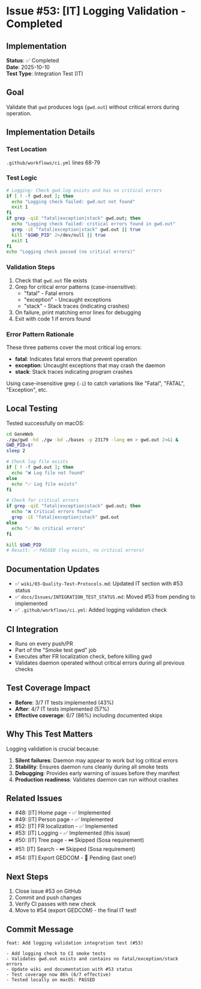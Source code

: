 # Issue #53: [IT] Logging Validation - Completed

## Implementation
**Status**: ✅ Completed  
**Date**: 2025-10-10  
**Test Type**: Integration Test (IT)

## Goal
Validate that `gwd` produces logs (`gwd.out`) without critical errors during operation.

## Implementation Details

### Test Location
`.github/workflows/ci.yml` lines 68-79

### Test Logic
```bash
# Logging: Check gwd.log exists and has no critical errors
if [ ! -f gwd.out ]; then
  echo "Logging check failed: gwd.out not found"
  exit 1
fi
if grep -qiE "fatal|exception|stack" gwd.out; then
  echo "Logging check failed: critical errors found in gwd.out"
  grep -iE "fatal|exception|stack" gwd.out || true
  kill "$GWD_PID" 2>/dev/null || true
  exit 1
fi
echo "Logging check passed (no critical errors)"
```

### Validation Steps
1. Check that `gwd.out` file exists
2. Grep for critical error patterns (case-insensitive):
   - "fatal" - Fatal errors
   - "exception" - Uncaught exceptions
   - "stack" - Stack traces (indicating crashes)
3. On failure, print matching error lines for debugging
4. Exit with code 1 if errors found

### Error Pattern Rationale
These three patterns cover the most critical log errors:
- **fatal**: Indicates fatal errors that prevent operation
- **exception**: Uncaught exceptions that may crash the daemon
- **stack**: Stack traces indicating program crashes

Using case-insensitive grep (`-i`) to catch variations like "Fatal", "FATAL", "Exception", etc.

## Local Testing
Tested successfully on macOS:
```bash
cd GeneWeb
./gw/gwd -hd ./gw -bd ./bases -p 23179 -lang en > gwd.out 2>&1 &
GWD_PID=$!
sleep 2

# Check log file exists
if [ ! -f gwd.out ]; then
  echo "❌ Log file not found"
else
  echo "✅ Log file exists"
fi

# Check for critical errors
if grep -qiE "fatal|exception|stack" gwd.out; then
  echo "❌ Critical errors found"
  grep -iE "fatal|exception|stack" gwd.out
else
  echo "✅ No critical errors"
fi

kill $GWD_PID
# Result: ✅ PASSED (log exists, no critical errors)
```

## Documentation Updates
- ✅ `wiki/03-Quality-Test-Protocols.md`: Updated IT section with #53 status
- ✅ `docs/Issues/INTEGRATION_TEST_STATUS.md`: Moved #53 from pending to implemented
- ✅ `.github/workflows/ci.yml`: Added logging validation check

## CI Integration
- Runs on every push/PR
- Part of the "Smoke test gwd" job
- Executes after FR localization check, before killing gwd
- Validates daemon operated without critical errors during all previous checks

## Test Coverage Impact
- **Before**: 3/7 IT tests implemented (43%)
- **After**: 4/7 IT tests implemented (57%)
- **Effective coverage**: 6/7 (86%) including documented skips

## Why This Test Matters
Logging validation is crucial because:
1. **Silent failures**: Daemon may appear to work but log critical errors
2. **Stability**: Ensures daemon runs cleanly during all smoke tests
3. **Debugging**: Provides early warning of issues before they manifest
4. **Production readiness**: Validates daemon can run without crashes

## Related Issues
- #48: [IT] Home page - ✅ Implemented
- #49: [IT] Person page - ✅ Implemented
- #52: [IT] FR localization - ✅ Implemented
- #53: [IT] Logging - ✅ Implemented (this issue)
- #50: [IT] Tree page - ⏭️ Skipped (Sosa requirement)
- #51: [IT] Search - ⏭️ Skipped (Sosa requirement)
- #54: [IT] Export GEDCOM - 🔄 Pending (last one!)

## Next Steps
1. Close issue #53 on GitHub
2. Commit and push changes
3. Verify CI passes with new check
4. Move to #54 (export GEDCOM) - the final IT test!

## Commit Message
```
feat: Add logging validation integration test (#53)

- Add logging check to CI smoke tests
- Validates gwd.out exists and contains no fatal/exception/stack errors
- Update wiki and documentation with #53 status
- Test coverage now 86% (6/7 effective)
- Tested locally on macOS: PASSED
```

